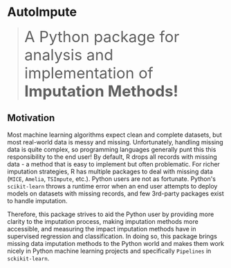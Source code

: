 # AutoImpute
> <span style="font-size:2.5em;">A Python package for analysis and implementation of <b>Imputation Methods!</b></span>

## Motivation
Most machine learning algorithms expect clean and complete datasets, but most real-world data is messy and missing. Unfortunately, handling missing data is quite complex, so programming languages generally punt this this responsibility to the end user! By default, R drops all records with missing data - a method that is easy to implement but often problematic. For richer imputation strategies, R has multiple packages to deal with missing data (`MICE`, `Amelia`, `TSImpute`, etc.). Python users are not as fortunate. Python's `scikit-learn` throws a runtime error when an end user attempts to deploy models on datasets with missing records, and few 3rd-party packages exist to handle imputation.

Therefore, this package strives to aid the Python user by providing more clarity to the imputation process, making imputation methods more accessible, and measuring the impact imputation methods have in supervised regression and classification. In doing so, this package brings missing data imputation methods to the Python world and makes them work nicely in Python machine learning projects and specifically `Pipelines` in `sckikit-learn`.
